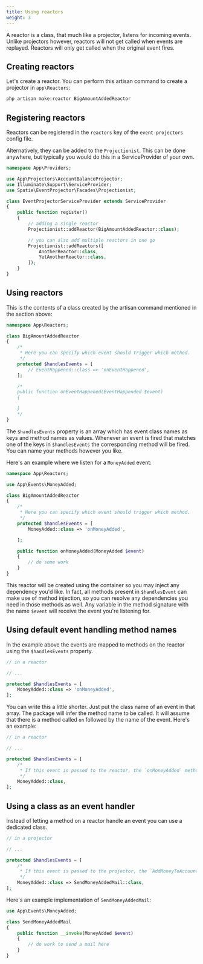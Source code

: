 ```yaml
---
title: Using reactors
weight: 3
---
```


A reactor is a class, that much like a projector, listens for incoming events. Unlike projectors however, reactors will not get called when events are replayed. Reactors will only get called when the original event fires.

## Creating reactors

Let's create a reactor. You can perform this artisan command to create a projector in `app\Reactors`:

```php
php artisan make:reactor BigAmountAddedReactor
```

## Registering reactors

Reactors can be registered in the `reactors` key of the `event-projectors` config file.

Alternatively, they can be added to the `Projectionist`. This can be done anywhere, but typically you would do this in a ServiceProvider of your own.

```php
namespace App\Providers;

use App\Projectors\AccountBalanceProjector;
use Illuminate\Support\ServiceProvider;
use Spatie\EventProjector\Facades\Projectionist;

class EventProjectorServiceProvider extends ServiceProvider
{
    public function register()
    {
        // adding a single reactor
        Projectionist::addReactor(BigAmountAddedReactor::class);

        // you can also add multiple reactors in one go
        Projectionist::addReactors([
            AnotherReactor::class,
            YetAnotherReactor::class,
        ]);
    }
}
```

## Using reactors

This is the contents of a class created by the artisan command mentioned in the section above:

```php
namespace App\Reactors;

class BigAmountAddedReactor
{
    /*
     * Here you can specify which event should trigger which method.
     */
    protected $handlesEvents = [
        // EventHappened::class => 'onEventHappened',
    ];

    /*
    public function onEventHappened(EventHappended $event)
    {

    }
    */
}
```

The `$handlesEvents` property is an array which has event class names as keys and method names as values. Whenever an event is fired that matches one of the keys in `$handlesEvents` the corresponding method will be fired. You can name your methods however you like.

Here's an example where we listen for a `MoneyAdded` event:

```php
namespace App\Reactors;

use App\Events\MoneyAdded;

class BigAmountAddedReactor
{
    /*
     * Here you can specify which event should trigger which method.
     */
    protected $handlesEvents = [
        MoneyAdded::class => 'onMoneyAdded',

    ];

    public function onMoneyAdded(MoneyAdded $event)
    {
        // do some work
    }
}
```

This reactor will be created using the container so you may inject any dependency you'd like. In fact, all methods present in `$handlesEvent` can make use of method injection, so you can resolve any dependencies you need in those methods as well. Any variable in the method signature with the name `$event` will receive the event you're listening for.

## Using default event handling method names

In the example above the events are mapped to methods on the reactor using the `$handlesEvents` property.

```php
// in a reactor

// ...

protected $handlesEvents = [
    MoneyAdded::class => 'onMoneyAdded',
];
```

You can write this a little shorter. Just put the class name of an event in that array. The package will infer the method name to be called. It will assume that there is a method called `on` followed by the name of the event. Here's an example:

```php
// in a reactor

// ...

protected $handlesEvents = [
    /*
     * If this event is passed to the reactor, the `onMoneyAdded` method will be called.
     */ 
    MoneyAdded::class,
];
```

## Using a class as an event handler

Instead of letting a method on a reactor handle an event you can use a dedicated class.

```php
// in a projector

// ...

protected $handlesEvents = [
    /*
     * If this event is passed to the projector, the `AddMoneyToAccount` class will be called.
     */ 
    MoneyAdded::class => SendMoneyAddedMail::class,
];
```

Here's an example implementation of `SendMoneyAddedMail`:

```php
use App\Events\MoneyAdded;

class SendMoneyAddedMail
{
    public function __invoke(MoneyAdded $event)
    {
        // do work to send a mail here
    }
}
